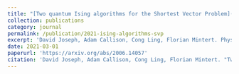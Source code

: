 ```yaml
---
title: "[Two quantum Ising algorithms for the Shortest Vector Problem](https://arxiv.org/abs/2006.14057)"
collection: publications
category: journal
permalink: /publication/2021-ising-algorithms-svp
excerpt: 'David Joseph, Adam Callison, Cong Ling, Florian Mintert. Physical Review A, 103, 032433, March 2021.'
date: 2021-03-01
paperurl: 'https://arxiv.org/abs/2006.14057'
citation: 'David Joseph, Adam Callison, Cong Ling, Florian Mintert. "Two quantum Ising algorithms for the Shortest Vector Problem." <i>Physical Review A</i>, 103, 032433, 2021.'
---
```

